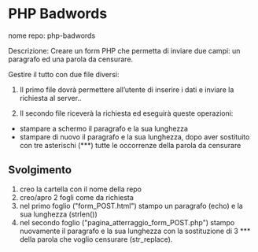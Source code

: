 PHP Badwords
===
nome repo: php-badwords

Descrizione:
Creare un form PHP che permetta di inviare due campi: un paragrafo ed una parola da censurare.

Gestire il tutto con due file diversi:

1. Il primo file dovrà permettere all’utente di inserire i dati e inviare la richiesta al server.. 

2. Il secondo file riceverà la richiesta ed eseguirà queste operazioni:
  - stampare a schermo il paragrafo e la sua lunghezza
  - stampare di nuovo il paragrafo e la sua lunghezza, dopo aver sostituito con tre asterischi (***) tutte le occorrenze della parola da censurare

## Svolgimento
1. creo la cartella con il nome della repo
2. creo/apro 2 fogli come da richiesta
3. nel primo foglio ("form_POST.html") stampo un paragrafo (echo) e la sua lunghezza (strlen()) 
4. nel secondo foglio ("pagina_atterraggio_form_POST.php") stampo nuovamente il paragrafo e la sua lunghezza con la sostituzione di 3 *** della parola che voglio censurare (str_replace).